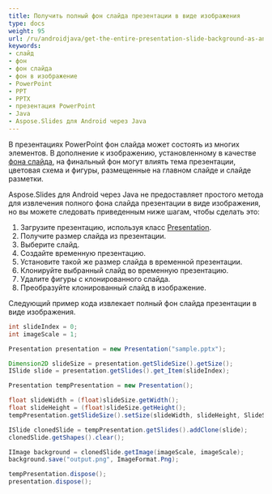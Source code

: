 ```yaml
---
title: Получить полный фон слайда презентации в виде изображения
type: docs
weight: 95
url: /ru/androidjava/get-the-entire-presentation-slide-background-as-an-image/
keywords:
- слайд
- фон
- фон слайда
- фон в изображение
- PowerPoint
- PPT
- PPTX
- презентация PowerPoint
- Java
- Aspose.Slides для Android через Java
---
```


В презентациях PowerPoint фон слайда может состоять из многих элементов. В дополнение к изображению, установленному в качестве [фона слайда](/slides/ru/androidjava/presentation-background/), на финальный фон могут влиять тема презентации, цветовая схема и фигуры, размещенные на главном слайде и слайде разметки.

Aspose.Slides для Android через Java не предоставляет простого метода для извлечения полного фона слайда презентации в виде изображения, но вы можете следовать приведенным ниже шагам, чтобы сделать это:
1. Загрузите презентацию, используя класс [Presentation](https://reference.aspose.com/slides/androidjava/com.aspose.slides/presentation/).
1. Получите размер слайда из презентации.
1. Выберите слайд.
1. Создайте временную презентацию.
1. Установите такой же размер слайда в временной презентации.
1. Клонируйте выбранный слайд во временную презентацию.
1. Удалите фигуры с клонированного слайда.
1. Преобразуйте клонированный слайд в изображение.

Следующий пример кода извлекает полный фон слайда презентации в виде изображения.
```java
int slideIndex = 0;
int imageScale = 1;

Presentation presentation = new Presentation("sample.pptx");

Dimension2D slideSize = presentation.getSlideSize().getSize();
ISlide slide = presentation.getSlides().get_Item(slideIndex);

Presentation tempPresentation = new Presentation();

float slideWidth = (float)slideSize.getWidth();
float slideHeight = (float)slideSize.getHeight();
tempPresentation.getSlideSize().setSize(slideWidth, slideHeight, SlideSizeScaleType.DoNotScale);

ISlide clonedSlide = tempPresentation.getSlides().addClone(slide);
clonedSlide.getShapes().clear();

IImage background = clonedSlide.getImage(imageScale, imageScale);
background.save("output.png", ImageFormat.Png);

tempPresentation.dispose();
presentation.dispose();
```
